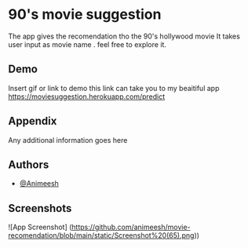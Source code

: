 
# 90's movie suggestion

The app gives the recomendation tho the 90's hollywood movie 
It takes user input as movie name .
feel free to explore it.


## Demo

Insert gif or link to demo
this link can take you to my beaitiful app 
https://moviesuggestion.herokuapp.com/predict

  
## Appendix

Any additional information goes here

  
## Authors

- [@Animeesh](https://www.github.com/animeshnayak)

  
## Screenshots

![App Screenshot]
(https://github.com/animeesh/movie-recomendation/blob/main/static/Screenshot%20(65).png))

  
